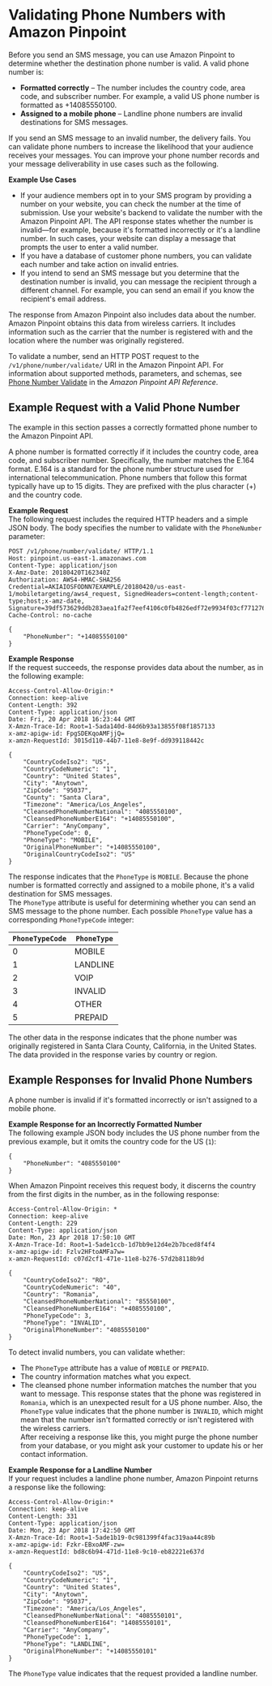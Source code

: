 # Validating Phone Numbers with Amazon Pinpoint<a name="channels-sms-verify"></a>

Before you send an SMS message, you can use Amazon Pinpoint to determine whether the destination phone number is valid\. A valid phone number is:
+ **Formatted correctly** – The number includes the country code, area code, and subscriber number\. For example, a valid US phone number is formatted as \+14085550100\.
+ **Assigned to a mobile phone** – Landline phone numbers are invalid destinations for SMS messages\.

If you send an SMS message to an invalid number, the delivery fails\. You can validate phone numbers to increase the likelihood that your audience receives your messages\. You can improve your phone number records and your message deliverability in use cases such as the following\.

**Example Use Cases**
+ If your audience members opt in to your SMS program by providing a number on your website, you can check the number at the time of submission\. Use your website's backend to validate the number with the Amazon Pinpoint API\. The API response states whether the number is invalid—for example, because it's formatted incorrectly or it's a landline number\. In such cases, your website can display a message that prompts the user to enter a valid number\.
+ If you have a database of customer phone numbers, you can validate each number and take action on invalid entries\.
+ If you intend to send an SMS message but you determine that the destination number is invalid, you can message the recipient through a different channel\. For example, you can send an email if you know the recipient's email address\.

The response from Amazon Pinpoint also includes data about the number\. Amazon Pinpoint obtains this data from wireless carriers\. It includes information such as the carrier that the number is registered with and the location where the number was originally registered\.

To validate a number, send an HTTP POST request to the `/v1/phone/number/validate/` URI in the Amazon Pinpoint API\. For information about supported methods, parameters, and schemas, see [Phone Number Validate](https://docs.aws.amazon.com/pinpoint/latest/apireference/phone-number-validate.html) in the *Amazon Pinpoint API Reference*\.

## Example Request with a Valid Phone Number<a name="channels-sms-verify-example-valid"></a>

The example in this section passes a correctly formatted phone number to the Amazon Pinpoint API\.

A phone number is formatted correctly if it includes the country code, area code, and subscriber number\. Specifically, the number matches the E\.164 format\. E\.164 is a standard for the phone number structure used for international telecommunication\. Phone numbers that follow this format typically have up to 15 digits\. They are prefixed with the plus character \(\+\) and the country code\.

**Example Request**  
The following request includes the required HTTP headers and a simple JSON body\. The body specifies the number to validate with the `PhoneNumber` parameter:  

```
POST /v1/phone/number/validate/ HTTP/1.1
Host: pinpoint.us-east-1.amazonaws.com
Content-Type: application/json
X-Amz-Date: 20180420T162340Z
Authorization: AWS4-HMAC-SHA256 Credential=AKIAIOSFODNN7EXAMPLE/20180420/us-east-1/mobiletargeting/aws4_request, SignedHeaders=content-length;content-type;host;x-amz-date, Signature=39df573629ddb283aea1fa2f7eef4106c0fb4826edf72e9934f03cf771276159
Cache-Control: no-cache

{
	"PhoneNumber": "+14085550100"
}
```

**Example Response**  
If the request succeeds, the response provides data about the number, as in the following example:  

```
Access-Control-Allow-Origin:*
Connection: keep-alive
Content-Length: 392
Content-Type: application/json
Date: Fri, 20 Apr 2018 16:23:44 GMT
X-Amzn-Trace-Id: Root=1-5ada140d-84d6b93a13855f08f1857133
x-amz-apigw-id: FpgSDEKqoAMFjjQ=
x-amzn-RequestId: 3015d110-44b7-11e8-8e9f-dd939118442c

{
    "CountryCodeIso2": "US",
    "CountryCodeNumeric": "1",
    "Country": "United States",
    "City": "Anytown",
    "ZipCode": "95037",
    "County": "Santa Clara",
    "Timezone": "America/Los_Angeles",
    "CleansedPhoneNumberNational": "4085550100",
    "CleansedPhoneNumberE164": "+14085550100",
    "Carrier": "AnyCompany",
    "PhoneTypeCode": 0,
    "PhoneType": "MOBILE",
    "OriginalPhoneNumber": "+14085550100",
    "OriginalCountryCodeIso2": "US"
}
```
The response indicates that the `PhoneType` is `MOBILE`\. Because the phone number is formatted correctly and assigned to a mobile phone, it's a valid destination for SMS messages\.  
The `PhoneType` attribute is useful for determining whether you can send an SMS message to the phone number\. Each possible `PhoneType` value has a corresponding `PhoneTypeCode` integer:  


| `PhoneTypeCode` | `PhoneType` | 
| --- | --- | 
| 0 | MOBILE | 
| 1 | LANDLINE | 
| 2 | VOIP | 
| 3 | INVALID | 
| 4 | OTHER | 
| 5 | PREPAID | 
The other data in the response indicates that the phone number was originally registered in Santa Clara County, California, in the United States\.  
The data provided in the response varies by country or region\.

## Example Responses for Invalid Phone Numbers<a name="channels-sms-verify-example-invalid"></a>

A phone number is invalid if it's formatted incorrectly or isn't assigned to a mobile phone\.

**Example Response for an Incorrectly Formatted Number**  
The following example JSON body includes the US phone number from the previous example, but it omits the country code for the US \(`1`\):  

```
{
	"PhoneNumber": "4085550100"
}
```
When Amazon Pinpoint receives this request body, it discerns the country from the first digits in the number, as in the following response:  

```
Access-Control-Allow-Origin: *
Connection: keep-alive
Content-Length: 229
Content-Type: application/json
Date: Mon, 23 Apr 2018 17:50:10 GMT
X-Amzn-Trace-Id: Root=1-5ade1ccb-1d7bb9e12d4e2b7bced8f4f4
x-amz-apigw-id: Fzlv2HFtoAMFa7w=
x-amzn-RequestId: c07d2cf1-471e-11e8-b276-57d2b8118b9d

{
    "CountryCodeIso2": "RO",
    "CountryCodeNumeric": "40",
    "Country": "Romania",
    "CleansedPhoneNumberNational": "85550100",
    "CleansedPhoneNumberE164": "+4085550100",
    "PhoneTypeCode": 3,
    "PhoneType": "INVALID",
    "OriginalPhoneNumber": "4085550100"
}
```
To detect invalid numbers, you can validate whether:  
+ The `PhoneType` attribute has a value of `MOBILE` or `PREPAID`\.
+ The country information matches what you expect\.
+ The cleansed phone number information matches the number that you want to message\.
This response states that the phone was registered in `Romania`, which is an unexpected result for a US phone number\. Also, the `PhoneType` value indicates that the phone number is `INVALID`, which might mean that the number isn't formatted correctly or isn't registered with the wireless carriers\.  
After receiving a response like this, you might purge the phone number from your database, or you might ask your customer to update his or her contact information\.

**Example Response for a Landline Number**  
If your request includes a landline phone number, Amazon Pinpoint returns a response like the following:  

```
Access-Control-Allow-Origin:*
Connection: keep-alive
Content-Length: 331
Content-Type: application/json
Date: Mon, 23 Apr 2018 17:42:50 GMT
X-Amzn-Trace-Id: Root=1-5ade1b19-0c981399f4fac319aa44c89b
x-amz-apigw-id: Fzkr-EBxoAMF-zw=
x-amzn-RequestId: bd8c6b94-471d-11e8-9c10-eb82221e637d

{
    "CountryCodeIso2": "US",
    "CountryCodeNumeric": "1",
    "Country": "United States",
    "City": "Anytown",
    "ZipCode": "95037",
    "Timezone": "America/Los_Angeles",
    "CleansedPhoneNumberNational": "4085550101",
    "CleansedPhoneNumberE164": "14085550101",
    "Carrier": "AnyCompany",
    "PhoneTypeCode": 1,
    "PhoneType": "LANDLINE",
    "OriginalPhoneNumber": "+14085550101"
}
```
The `PhoneType` value indicates that the request provided a landline number\.